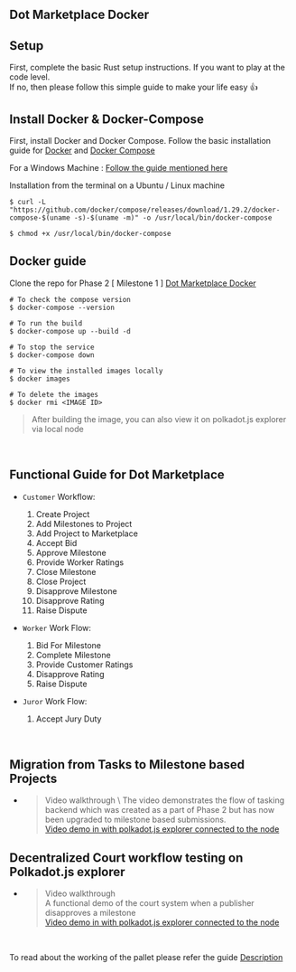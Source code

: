 ## Dot Marketplace Docker ##
## Setup ##
First, complete the basic Rust setup instructions. If you want to play at the code level. \
If no, then please follow this simple guide to make your life easy :+1:

## Install Docker & Docker-Compose

First, install Docker and Docker Compose. Follow the basic installation guide for [Docker](https://docs.docker.com/engine/install/) and [Docker Compose](https://docs.docker.com/compose/install/)

For a Windows Machine : [Follow the guide mentioned here](https://docs.docker.com/desktop/windows/install/)

Installation from the terminal on a Ubuntu / Linux machine 

```shell
$ curl -L "https://github.com/docker/compose/releases/download/1.29.2/docker-compose-$(uname -s)-$(uname -m)" -o /usr/local/bin/docker-compose
```
```shell
$ chmod +x /usr/local/bin/docker-compose
```

## Docker guide

Clone the repo for Phase 2 [ Milestone 1 ] [Dot Marketplace Docker](https://github.com/WowLabz/dot_marketplace_docker/tree/Phase3_Milestone2)

```shell
# To check the compose version
$ docker-compose --version
```

```shell
# To run the build
$ docker-compose up --build -d
```

```shell
# To stop the service
$ docker-compose down
```

```shell
# To view the installed images locally
$ docker images
```

```shell
# To delete the images
$ docker rmi <IMAGE ID>
```

>After building the image, you can also view it on polkadot.js explorer via local node

<br>

## Functional Guide for Dot Marketplace

* `Customer` Workflow:
    1. Create Project
    2. Add Milestones to Project
    3. Add Project to Marketplace
    4. Accept Bid
    5. Approve Milestone
    6. Provide Worker Ratings
    7. Close Milestone
    8. Close Project
    9. Disapprove Milestone
    10. Disapprove Rating
    11. Raise Dispute

* `Worker` Work Flow:
    1. Bid For Milestone
    2. Complete Milestone
    3. Provide Customer Ratings
    4. Disapprove Rating
    5. Raise Dispute

* `Juror` Work Flow:
    1. Accept Jury Duty

<br>

## Migration from Tasks to Milestone based Projects

* >Video  walkthrough \ 
The video demonstrates the flow of tasking backend which was created as a part of Phase 2 but has now been upgraded to milestone based submissions. \
[Video demo in with polkadot.js explorer connected to the node](https://user-images.githubusercontent.com/43837760/202637994-08705bb3-b99b-4f95-a828-381584d513d9.mp4)


## Decentralized Court workflow testing on Polkadot.js explorer 

* >Video  walkthrough \
A functional demo of the court system when a publisher disapproves a milestone\
[Video demo in with polkadot.js explorer connected to the node](https://user-images.githubusercontent.com/43837760/202639155-419220ca-d0f6-46f4-8d9a-ad1c0678fecd.mp4)

<br>

To read about the working of the pallet please refer the guide [Description](https://github.com/WowLabz/dot-marketplace-v2/blob/main/README.md)


